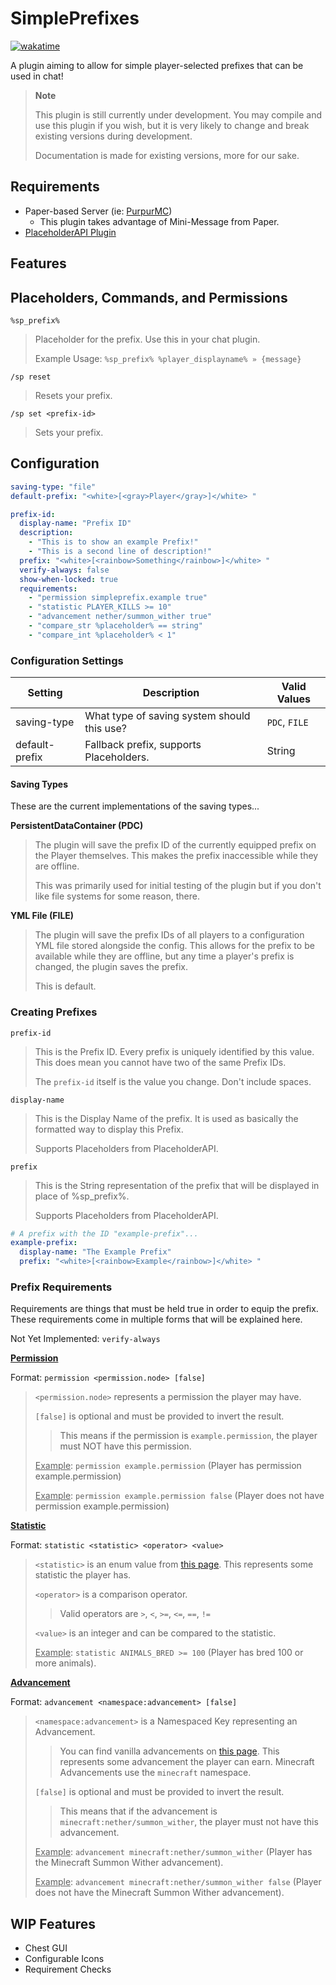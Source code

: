 # SimplePrefixes

<a href="https://wakatime.com/@1f3b44b5-611a-484d-bcdc-b2084eefec1a/projects/qbgzgykwwe"><img src="https://wakatime.com/badge/user/1f3b44b5-611a-484d-bcdc-b2084eefec1a/project/dcbe04ad-7fe2-40a7-9224-5da4400ab0dc.svg" alt="wakatime"></a>

A plugin aiming to allow for simple player-selected prefixes that can be used in chat!

> **Note**
> 
> This plugin is still currently under development. You may compile and use this plugin if you wish,
> but it is very likely to change and break existing versions during development.
> 
> Documentation is made for existing versions, more for our sake.

## Requirements

- Paper-based Server (ie: [PurpurMC](https://purpurmc.org/))
  - This plugin takes advantage of Mini-Message from Paper.
- [PlaceholderAPI Plugin](https://github.com/PlaceholderAPI/PlaceholderAPI)

## Features



## Placeholders, Commands, and Permissions

`%sp_prefix%`
> Placeholder for the prefix. Use this in your chat plugin.
> 
> Example Usage: `%sp_prefix% %player_displayname% » {message}`

`/sp reset`
> Resets your prefix.

`/sp set <prefix-id>`
> Sets your prefix.

## Configuration

```yml
saving-type: "file"
default-prefix: "<white>[<gray>Player</gray>]</white> "

prefix-id:
  display-name: "Prefix ID"
  description:
    - "This is to show an example Prefix!"
    - "This is a second line of description!"
  prefix: "<white>[<rainbow>Something</rainbow>]</white> "
  verify-always: false
  show-when-locked: true
  requirements:
    - "permission simpleprefix.example true"
    - "statistic PLAYER_KILLS >= 10"
    - "advancement nether/summon_wither true"
    - "compare_str %placeholder% == string"
    - "compare_int %placeholder% < 1"
```

### Configuration Settings

| Setting     | Description                                 | Valid Values |
|-------------|---------------------------------------------|--------------|
| saving-type | What type of saving system should this use? | `PDC`, `FILE` |
| default-prefix | Fallback prefix, supports Placeholders. | String |

#### Saving Types

These are the current implementations of the saving types...

__PersistentDataContainer (PDC)__
> The plugin will save the prefix ID of the currently equipped prefix on the Player themselves.
> This makes the prefix inaccessible while they are offline.
> 
> This was primarily used for initial testing of the plugin but if you don't like file systems for some reason, there.

__YML File (FILE)__
> The plugin will save the prefix IDs of all players to a configuration YML file stored alongside the config.
> This allows for the prefix to be available while they are offline, but any time a player's prefix is changed,
> the plugin saves the prefix.
> 
> This is default.

### Creating Prefixes

`prefix-id`
> This is the Prefix ID. Every prefix is uniquely identified by this value.
> This does mean you cannot have two of the same Prefix IDs.
> 
> The `prefix-id` itself is the value you change. Don't include spaces.

`display-name`
> This is the Display Name of the prefix. It is used as basically the formatted way to display this Prefix.
> 
> Supports Placeholders from PlaceholderAPI.

`prefix`
> This is the String representation of the prefix that will be displayed in place of %sp_prefix%.
>
> Supports Placeholders from PlaceholderAPI.

```yml
# A prefix with the ID "example-prefix"...
example-prefix:
  display-name: "The Example Prefix"
  prefix: "<white>[<rainbow>Example</rainbow>]</white> "
```

### Prefix Requirements

Requirements are things that must be held true in order to equip the prefix.
These requirements come in multiple forms that will be explained here.

Not Yet Implemented: `verify-always`

<u>**Permission**</u>

Format: `permission <permission.node> [false]`

> 
> `<permission.node>` represents a permission the player may have.
> 
> `[false]` is optional and must be provided to invert the result.
> > This means if the permission is `example.permission`, the player must NOT have this permission.
> 
> <u>Example</u>: `permission example.permission` (Player has permission example.permission)
> 
> <u>Example</u>: `permission example.permission false` (Player does not have permission example.permission)

<u>**Statistic**</u>

Format: `statistic <statistic> <operator> <value>`

>
> `<statistic>` is an enum value from [this page](https://jd.papermc.io/paper/1.19/org/bukkit/Statistic.html).
> This represents some statistic the player has.
>
> `<operator>` is a comparison operator.
> > Valid operators are `>`, `<`, `>=`, `<=`, `==`, `!=`
>
> `<value>` is an integer and can be compared to the statistic.
>
> <u>Example</u>: `statistic ANIMALS_BRED >= 100` (Player has bred 100 or more animals).

<u>**Advancement**</u>

Format: `advancement <namespace:advancement> [false]`

> `<namespace:advancement>` is a Namespaced Key representing an Advancement.
> > You can find vanilla advancements on [this page](https://minecraft.fandom.com/wiki/Advancement).
> > This represents some advancement the player can earn. Minecraft Advancements use the `minecraft` namespace.
> 
> `[false]` is optional and must be provided to invert the result.
> > This means that if the advancement is `minecraft:nether/summon_wither`, the player must not have this advancement.
>
> <u>Example</u>: `advancement minecraft:nether/summon_wither` (Player has the Minecraft Summon Wither advancement).
>
> <u>Example</u>: `advancement minecraft:nether/summon_wither false` (Player does not have the Minecraft Summon Wither advancement).

## WIP Features

- Chest GUI
- Configurable Icons
- Requirement Checks
